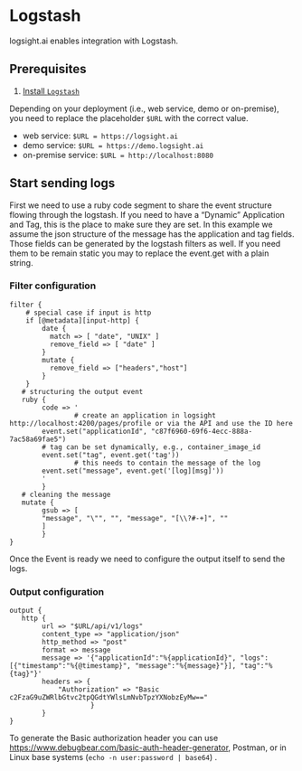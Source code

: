 # Logstash

logsight.ai enables integration with Logstash.

## Prerequisites
1. [Install `Logstash`](https://www.elastic.co/guide/en/logstash/current/installing-logstash.html)

Depending on your deployment (i.e., web service, demo or on-premise), you need to replace the placeholder ```$URL``` 
with the correct value.

+ web service: ```$URL = https://logsight.ai``` 
+ demo service: ```$URL = https://demo.logsight.ai``` 
+ on-premise service: ```$URL = http://localhost:8080```

## Start sending logs

First we need to use a ruby code segment to share the event structure flowing through the logstash.
If you need to have a “Dynamic” Application and Tag, this is the place to make sure they are set.
In this example we assume the json structure of the message has the application and tag fields. Those fields can be generated by the logstash filters as well.
If you need them to be remain static you may to replace the event.get with a plain string.

### Filter configuration

```
filter {
    # special case if input is http
	if [@metadata][input-http] {
        date {
          match => [ "date", "UNIX" ]
          remove_field => [ "date" ]
        }
        mutate {
          remove_field => ["headers","host"]
        }
    }
   # structuring the output event
   ruby {  
        code => '
                # create an application in logsight http://localhost:4200/pages/profile or via the API and use the ID here
		event.set("applicationId", "c87f6960-69f6-4ecc-888a-7ac58a69fae5")
		# tag can be set dynamically, e.g., container_image_id
		event.set("tag", event.get('tag')) 
                # this needs to contain the message of the log 
		event.set("message", event.get('[log][msg]'))
		' 
        }
   # cleaning the message
   mutate {
        gsub => [
        "message", "\"", "", "message", "[\\?#-+]", ""
   	    ]
        }
}
```

Once the Event is ready we need to configure the output itself to send the logs.

### Output configuration

```
output {
   http {
        url => "$URL/api/v1/logs"
        content_type => "application/json"
        http_method => "post"
        format => message
        message => '{"applicationId":"%{applicationId}", "logs":[{"timestamp":"%{@timestamp}", "message":"%{message}"}], "tag":"%{tag}"}'
        headers => {
            "Authorization" => "Basic c2FzaG9uZWRlbGtvc2tpQGdtYWlsLmNvbTpzYXNobzEyMw=="
                    }
        }
}
```
To generate the Basic authorization header you can use https://www.debugbear.com/basic-auth-header-generator, Postman, or in Linux base systems (`echo -n user:password | base64`) .